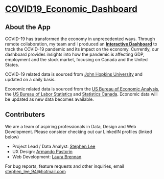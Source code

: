 # [COVID19_Economic_Dashboard](https://stephenlee94.shinyapps.io/COVID19_Economic_Dashboard/)

## About the App

COVID-19 has transformed the economy in unprecedented ways. Through remote collaboration, my team and I produced an [**Interactive Dashboard**](https://stephenlee94.shinyapps.io/COVID19_Economic_Dashboard/) to track the COVID-19 pandemic and its impact on the economy. Currently, our dashboard provides insights into how the pandemic is affecting GDP, employment and the stock market, focusing on Canada and the United States.

COVID-19 related data is sourced from [John Hopkins University](https://github.com/CSSEGISandData/COVID-19) and updated on a daily basis.

Economic related data is sourced from the [US Bureau of Economic Analysis](https://www.bea.gov/), the [US Bureau of Labor Statistics](https://www.bls.gov/) and [Statistics Canada](https://www150.statcan.gc.ca). Economic data will be updated as new data becomes available.

## Contributers

We are a team of aspiring professionals in Data, Design and Web Development. Please consider checking out our LinkedIN profiles (linked below)

- Project Lead / Data Analyst: [Stephen Lee](https://www.linkedin.com/in/stephendongsoolee/)
- UX Design: [Armando Pastorin](https://www.linkedin.com/in/armando-pastorin/)
- Web Development: [Laura Brennan](https://www.linkedin.com/in/laura-jane-brennan/)

For bug reports, feature requests and other inquiries, email stephen_lee_94@hotmail.com
